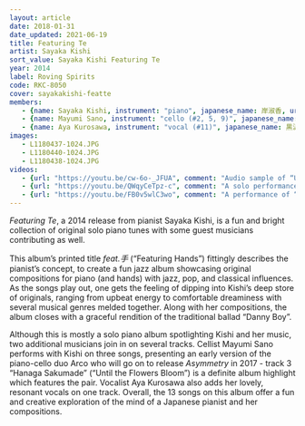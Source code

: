 ```yaml
---
layout: article
date: 2018-01-31
date_updated: 2021-06-19
title: Featuring Te
artist: Sayaka Kishi
sort_value: Sayaka Kishi Featuring Te
year: 2014
label: Roving Spirits
code: RKC-8050
cover: sayakakishi-featte
members:
   - {name: Sayaka Kishi, instrument: "piano", japanese_name: 岸淑香, url: "http://www.sayaketto.net"}
   - {name: Mayumi Sano, instrument: "cello (#2, 5, 9)", japanese_name: 佐野まゆみ}
   - {name: Aya Kurosawa, instrument: "vocal (#11)", japanese_name: 黒沢綾}
images:
   - L1180437-1024.JPG
   - L1180440-1024.JPG
   - L1180438-1024.JPG
videos: 
   - {url: "https://youtu.be/cw-6o-_JFUA", comment: "Audio sample of “Up To You”, the first track on this album"}
   - {url: "https://youtu.be/QWqyCeTpz-c", comment: "A solo performance of “Inori Featuring Te”, a live version of track 3 from this album"}
   - {url: "https://youtu.be/FB0v5wlC3wo", comment: "A performance of “Hanaga Sakumade” featuring Sakaka Kishi and Mayumi Sano (the piano and cello duo Arco), a live version of track 9 from this album"}
---
```

*Featuring Te*, a 2014 release from pianist Sayaka Kishi, is a fun and bright collection of original solo piano tunes with some guest musicians contributing as well.

This album’s printed title *feat.手* (“Featuring Hands”) fittingly describes the pianist’s concept, to create a fun jazz album showcasing original compositions for piano (and hands) with jazz, pop, and classical influences. As the songs play out, one gets the feeling of dipping into Kishi’s deep store of originals, ranging from upbeat energy to comfortable dreaminess with several musical genres melded together. Along with her compositions, the album closes with a graceful rendition of the traditional ballad “Danny Boy”.

Although this is mostly a solo piano album spotlighting Kishi and her music, two additional musicians join in on several tracks. Cellist Mayumi Sano performs with Kishi on three songs, presenting an early version of the piano-cello duo Arco who will go on to release *Asymmetry* in 2017 - track 3 “Hanaga Sakumade” (“Until the Flowers Bloom”) is a definite album highlight which features the pair. Vocalist Aya Kurosawa also adds her lovely, resonant vocals on one track. Overall, the 13 songs on this album offer a fun and creative exploration of the mind of a Japanese pianist and her compositions.
